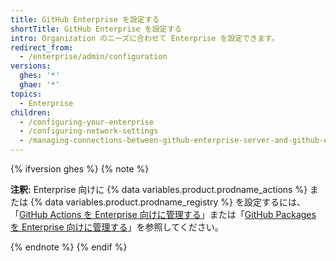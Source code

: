 ```yaml
---
title: GitHub Enterprise を設定する
shortTitle: GitHub Enterprise を設定する
intro: Organization のニーズに合わせて Enterprise を設定できます。
redirect_from:
  - /enterprise/admin/configuration
versions:
  ghes: '*'
  ghae: '*'
topics:
  - Enterprise
children:
  - /configuring-your-enterprise
  - /configuring-network-settings
  - /managing-connections-between-github-enterprise-server-and-github-enterprise-cloud
---
```


{% ifversion ghes %}
{% note %}

**注釈:** Enterprise 向けに {% data variables.product.prodname_actions %} または {% data variables.product.prodname_registry %} を設定するには、「[GitHub Actions を Enterprise 向けに管理する](/admin/github-actions)」または「[GitHub Packages を Enterprise 向けに管理する](/admin/packages)」を参照してください。

{% endnote %}
{% endif %}
